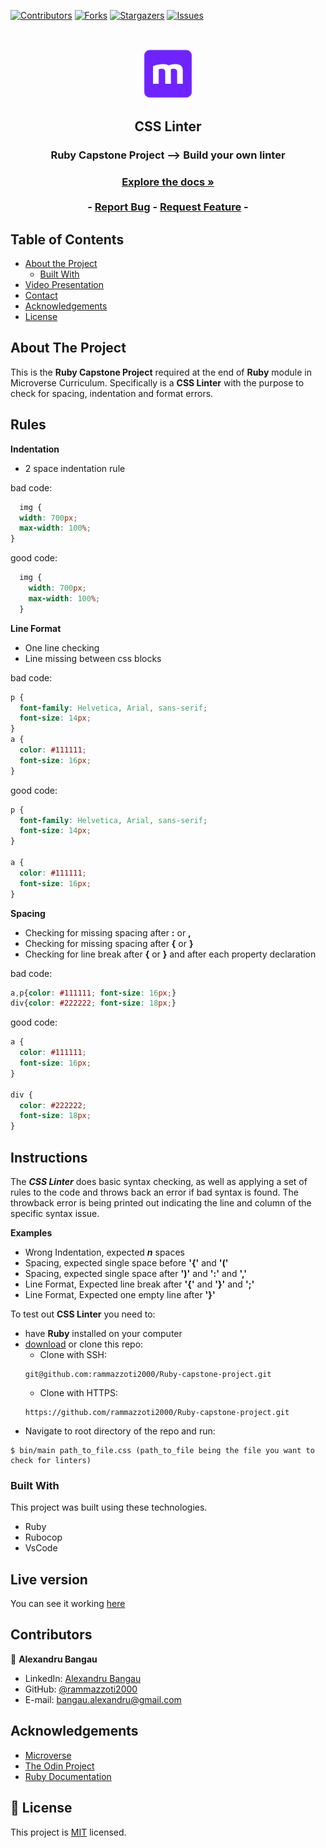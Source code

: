 <!--
*** Thanks for checking out this README Template. If you have a suggestion that would
*** make this better, please fork the repo and create a pull request or simply open
*** an issue with the tag "enhancement".
*** Thanks again! Now go create something AMAZING! :D
-->

<!-- PROJECT SHIELDS -->
<!--
*** I'm using markdown "reference style" links for readability.
*** Reference links are enclosed in brackets [ ] instead of parentheses ( ).
*** See the bottom of this document for the declaration of the reference variables
*** for contributors-url, forks-url, etc. This is an optional, concise syntax you may use.
*** https://www.markdownguide.org/basic-syntax/#reference-style-links
-->
[![Contributors][contributors-shield]][contributors-url]
[![Forks][forks-shield]][forks-url]
[![Stargazers][stars-shield]][stars-url]
[![Issues][issues-shield]][issues-url]

<!-- PROJECT LOGO -->
<br />
<p align="center">
  <a href="https://github.com/rammazzoti2000/Ruby-capstone-project">
    <img src="images/microverse.png" alt="Logo" width="80" height="80">
  </a>

  <h2 align="center">CSS Linter</h2>

  <h3 align="center">Ruby Capstone Project --> Build your own linter<h3>
  <p align="center">
    <a href="https://github.com/rammazzoti2000/Ruby-capstone-project"><strong>Explore the docs »</strong></a>
    <br />
    <br />
    -
    <a href="https://github.com/rammazzoti2000/Ruby-capstone-project/issues">Report Bug</a>
    -
    <a href="https://github.com/rammazzoti2000/Ruby-capstone-project/issues">Request Feature</a>
    -
  </p>
</p>

<!-- TABLE OF CONTENTS -->
## Table of Contents

* [About the Project](#about-the-project)
  * [Built With](#built-with)
* [Video Presentation](#video-presentation)
* [Contact](#contact)
* [Acknowledgements](#acknowledgements)
* [License](#license)

<!-- ABOUT THE PROJECT -->
## About The Project

This is the **Ruby Capstone Project** required at the end of **Ruby** module in Microverse Curriculum.
Specifically is a **CSS Linter** with the purpose to check for spacing, indentation and format errors.

## Rules

**Indentation**
* 2 space indentation rule

bad code:
```css
  img {
  width: 700px;
  max-width: 100%;
}
```

good code:
```css
  img {
    width: 700px;
    max-width: 100%;
  }
```

**Line Format** 
* One line checking
* Line missing between css blocks

bad code:
```css
p {
  font-family: Helvetica, Arial, sans-serif;
  font-size: 14px;
}
a {
  color: #111111;
  font-size: 16px;
}
```

good code:
```css
p {
  font-family: Helvetica, Arial, sans-serif;
  font-size: 14px;
}

a {
  color: #111111;
  font-size: 16px;
}
```

**Spacing**
* Checking for missing spacing after **:** or **,**
* Checking for missing spacing after **{** or **}**
* Checking for line break after **{** or **}** and after each property declaration

bad code:

```css
a,p{color: #111111; font-size: 16px;}
div{color: #222222; font-size: 18px;}
```

good code:
```css
a {
  color: #111111;
  font-size: 16px;
}

div {
  color: #222222;
  font-size: 18px;
}
```


<!-- ABOUT THE PROJECT -->
## Instructions

The **_CSS Linter_** does basic syntax checking, as well as applying a set of rules to the code and throws back an error if bad syntax is found.
The throwback error is being printed out indicating the line and column of the specific syntax issue.

**Examples**
- Wrong Indentation, expected **_n_** spaces
- Spacing, expected single space before **'{'** and **'('**
- Spacing, expected single space after **')'** and **':'** and **','**
- Line Format, Expected line break after **'{'** and **'}'** and **';'**
- Line Format, Expected one empty line after **'}'**

To test out **CSS Linter** you need to:
* have **Ruby** installed on your computer
* [download](https://github.com/rammazzoti2000/Ruby-capstone-project/archive/feature/readme_instructions.zip) or clone this repo:
  - Clone with SSH:
  ```
  git@github.com:rammazzoti2000/Ruby-capstone-project.git
  ```
  - Clone with HTTPS:
  ```
  https://github.com/rammazzoti2000/Ruby-capstone-project.git
  ```
* Navigate to root directory of the repo and run:
```
$ bin/main path_to_file.css (path_to_file being the file you want to check for linters)
```

### Built With
This project was built using these technologies.
* Ruby
* Rubocop
* VsCode

<!-- LIVE VERSION -->
## Live version

You can see it working [here](https://repl.it/@AlexandruBangau/bubblesort)

<!-- CONTACT -->
## Contributors

👤 **Alexandru Bangau**

- LinkedIn: [Alexandru Bangau](https://www.linkedin.com/in/alexandru-bangau/)
- GitHub: [@rammazzoti2000](https://github.com/rammazzoti2000)
- E-mail: bangau.alexandru@gmail.com


<!-- ACKNOWLEDGEMENTS -->
## Acknowledgements
* [Microverse](https://www.microverse.org/)
* [The Odin Project](https://www.theodinproject.com/)
* [Ruby Documentation](https://www.ruby-lang.org/en/documentation/)

<!-- MARKDOWN LINKS & IMAGES -->
<!-- https://www.markdownguide.org/basic-syntax/#reference-style-links -->
[contributors-shield]: https://img.shields.io/github/contributors/rammazzoti2000/Ruby-capstone-project.svg?style=flat-square
[contributors-url]: https://github.com/rammazzoti2000/Ruby-capstone-project/graphs/contributors
[forks-shield]: https://img.shields.io/github/forks/rammazzoti2000/Ruby-capstone-project.svg?style=flat-square
[forks-url]: https://github.com/rammazzoti2000/Ruby-capstone-project/network/members
[stars-shield]: https://img.shields.io/github/stars/rammazzoti2000/Ruby-capstone-project.svg?style=flat-square
[stars-url]: https://github.com/rammazzoti2000/Ruby-capstone-project/stargazers
[issues-shield]: https://img.shields.io/github/issues/rammazzoti2000/Ruby-capstone-project.svg?style=flat-square
[issues-url]: https://github.com/rammazzoti2000/Ruby-capstone-project/issues
[product-screenshot]: images/bubble_sort.png

## 📝 License

This project is [MIT](https://opensource.org/licenses/MIT) licensed.